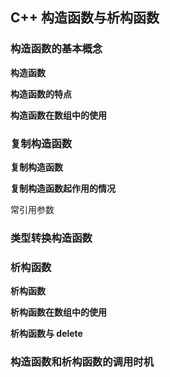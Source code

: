 ## C++ 构造函数与析构函数

### 构造函数的基本概念

**构造函数**



**构造函数的特点**



**构造函数在数组中的使用**



### 复制构造函数

**复制构造函数**



**复制构造函数起作用的情况**



常引用参数



### 类型转换构造函数



### 析构函数

**析构函数**



**析构函数在数组中的使用**



**析构函数与 delete**



### 构造函数和析构函数的调用时机

